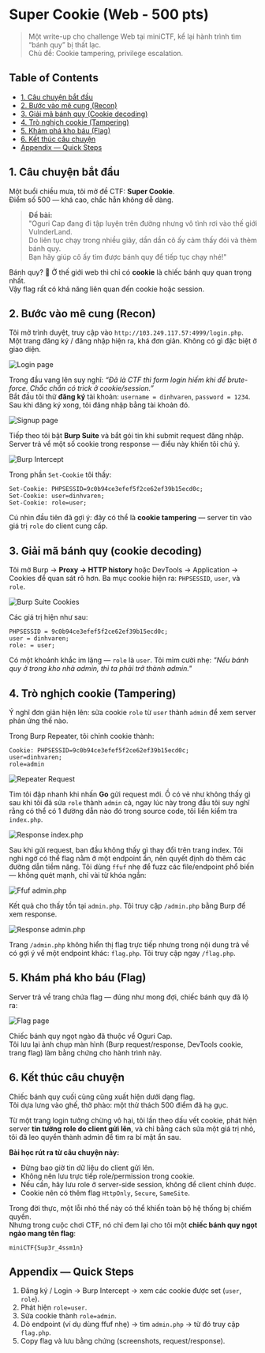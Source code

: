 # Super Cookie (Web - 500 pts)

> Một write-up cho challenge Web tại miniCTF, kể lại hành trình tìm “bánh quy” bị thất lạc.  
> Chủ đề: Cookie tampering, privilege escalation.

## Table of Contents
- [1. Câu chuyện bắt đầu](#1-câu-chuyện-bắt-đầu)
- [2. Bước vào mê cung (Recon)](#2-bước-vào-mê-cung-recon)
- [3. Giải mã bánh quy (Cookie decoding)](#3-giải-mã-bánh-quy-cookie-decoding)
- [4. Trò nghịch cookie (Tampering)](#4-trò-nghịch-cookie-tampering)
- [5. Khám phá kho báu (Flag)](#5-khám-phá-kho-báu-flag)
- [6. Kết thúc câu chuyện](#6-kết-thúc-câu-chuyện)
- [Appendix — Quick Steps](#appendix--quick-steps)

## 1. Câu chuyện bắt đầu

Một buổi chiều mưa, tôi mở đề CTF: **Super Cookie**.  
Điểm số 500 — khá cao, chắc hẳn không dễ dàng.

> **Đề bài:**  
> "Oguri Cap đang đi tập luyện trên đường nhưng vô tình rơi vào thế giới VulnderLand.  
> Do liên tục chạy trong nhiều giây, dần dần cô ấy cảm thấy đói và thèm bánh quy.  
> Bạn hãy giúp cô ấy tìm được bánh quy để tiếp tục chạy nhé!"

Bánh quy? 🤔 Ở thế giới web thì chỉ có **cookie** là chiếc bánh quy quan trọng nhất.  
Vậy flag rất có khả năng liên quan đến cookie hoặc session.

## 2. Bước vào mê cung (Recon)

Tôi mở trình duyệt, truy cập vào `http://103.249.117.57:4999/login.php`.  
Một trang đăng ký / đăng nhập hiện ra, khá đơn giản. Không có gì đặc biệt ở giao diện.  

![Login page](/images/miniCTF/login.jpg)

Trong đầu vang lên suy nghĩ: *“Đã là CTF thì form login hiếm khi để brute-force. Chắc chắn có trick ở cookie/session.”*  
Bắt đầu tôi thử **đăng ký** tài khoản: `username = dinhvaren`, `password = 1234`. Sau khi đăng ký xong, tôi đăng nhập bằng tài khoản đó.

![Signup page](/images/miniCTF/signup.jpg)

Tiếp theo tôi bật **Burp Suite** và bắt gói tin khi submit request đăng nhập. Server trả về một số cookie trong response — điều này khiến tôi chú ý.

![Burp Intercept](/images/miniCTF/postLogin.jpg)

Trong phần `Set-Cookie` tôi thấy:

```
Set-Cookie: PHPSESSID=9c0b94ce3efef5f2ce62ef39b15ecd0c;
Set-Cookie: user=dinhvaren;
Set-Cookie: role=user;
```
Cú nhìn đầu tiên đã gợi ý: đây có thể là **cookie tampering** — server tin vào giá trị `role` do client cung cấp.


## 3. Giải mã bánh quy (cookie decoding)

Tôi mở Burp → **Proxy → HTTP history** hoặc DevTools → Application → Cookies để quan sát rõ hơn. Ba mục cookie hiện ra: `PHPSESSID`, `user`, và `role`.

![Burp Suite Cookies](/images/miniCTF/cookie.jpg)

Các giá trị hiện như sau:
```
PHPSESSID = 9c0b94ce3efef5f2ce62ef39b15ecd0c;
user = dinhvaren;  
role: = user;  
```

Có một khoảnh khắc im lặng — `role` là `user`. Tôi mỉm cười nhẹ: *"Nếu bánh quy ở trong kho nhà admin, thì ta phải trở thành admin."*
## 4. Trò nghịch cookie (Tampering)

Ý nghĩ đơn giản hiện lên: sửa cookie `role` từ `user` thành `admin` để xem server phản ứng thế nào.

Trong Burp Repeater, tôi chỉnh cookie thành:  
```
Cookie: PHPSESSID=9c0b94ce3efef5f2ce62ef39b15ecd0c;
user=dinhvaren;
role=admin
```
![Repeater Request](/images/miniCTF/setAdmin.jpg)

Tim tôi đập nhanh khi nhấn **Go** gửi request mới.
Ồ có vẻ như không thấy gì sau khi tôi đã sửa `role` thành `admin` cả, ngay lúc này trong đầu tôi suy nghĩ rằng có thể có 1 đường dẫn nào đó trong source code, tôi liền kiểm tra `index.php`.

![Response index.php](/images/miniCTF/checkIndex.jpg)

Sau khi gửi request, ban đầu không thấy gì thay đổi trên trang index. Tôi nghi ngờ có thể flag nằm ở một endpoint ẩn, nên quyết định dò thêm các đường dẫn tiềm năng.
Tôi dùng `ffuf` nhẹ để fuzz các file/endpoint phổ biến — không quét mạnh, chỉ vài từ khóa ngắn:

![Ffuf admin.php](/images/miniCTF/Fuzz.jpg)

Kết quả cho thấy tồn tại `admin.php`. Tôi truy cập `/admin.php` bằng Burp để xem response.

![Response admin.php](/images/miniCTF/requestAdmin.jpg)

Trang `/admin.php` không hiển thị flag trực tiếp nhưng trong nội dung trả về có gợi ý về một endpoint khác: `flag.php`. Tôi truy cập ngay `/flag.php`.

## 5. Khám phá kho báu (Flag)

Server trả về trang chứa flag — đúng như mong đợi, chiếc bánh quy đã lộ ra:

![Flag page](/images/miniCTF/CTF.jpg)

Chiếc bánh quy ngọt ngào đã thuộc về Oguri Cap.  
Tôi lưu lại ảnh chụp màn hình (Burp request/response, DevTools cookie, trang flag) làm bằng chứng cho hành trình này.

## 6. Kết thúc câu chuyện

Chiếc bánh quy cuối cùng cũng xuất hiện dưới dạng flag.  
Tôi dựa lưng vào ghế, thở phào: một thử thách 500 điểm đã hạ gục.

Từ một trang login tưởng chừng vô hại, tôi lần theo dấu vết cookie, phát hiện server **tin tưởng role do client gửi lên**, và chỉ bằng cách sửa một giá trị nhỏ, tôi đã leo quyền thành admin để tìm ra bí mật ẩn sau.  

**Bài học rút ra từ câu chuyện này:**
- Đừng bao giờ tin dữ liệu do client gửi lên.  
- Không nên lưu trực tiếp role/permission trong cookie.  
- Nếu cần, hãy lưu role ở server-side session, không để client chỉnh được.  
- Cookie nên có thêm flag `HttpOnly`, `Secure`, `SameSite`.

Trong đời thực, một lỗi nhỏ thế này có thể khiến toàn bộ hệ thống bị chiếm quyền.  
Nhưng trong cuộc chơi CTF, nó chỉ đem lại cho tôi một **chiếc bánh quy ngọt ngào mang tên flag**:
```
miniCTF{Sup3r_4ssm1n}
```

## Appendix — Quick Steps

1. Đăng ký / Login → Burp Intercept → xem các cookie được set (`user`, `role`).  
2. Phát hiện `role=user`.  
3. Sửa cookie thành `role=admin`.  
4. Dò endpoint (ví dụ dùng ffuf nhẹ) → tìm `admin.php` → từ đó truy cập `flag.php`.  
5. Copy flag và lưu bằng chứng (screenshots, request/response).